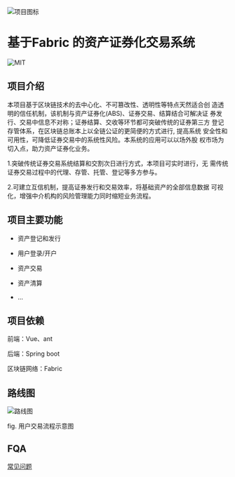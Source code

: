 ![项目图标](https://cdn.jsdelivr.net/gh/zjianfa/Picture/20200413200441.jpg)


# 基于Fabric 的资产证券化交易系统

![MIT](https://img.shields.io/badge/license-MIT-green)

## 项目介绍

本项目基于区块链技术的去中心化、不可篡改性、透明性等特点天然适合创 造透明的信任机制，该机制与资产证券化(ABS)、证券交易、结算结合可解决证 券发行、交易中信息不对称；证券结算、交收等环节都可突破传统的证券第三方 登记存管体系，在区块链总账本上以全链公证的更简便的方式进行, 提高系统 安全性和可用性，可降低证券交易中的系统性风险。本系统的应用可以以场外股 权市场为切入点，助力资产证券化业务。 

1.突破传统证券交易系统结算和交割次日进行方式，本项目可实时进行，无 需传统证券交易过程中的代理、存管、托管、登记等多方参与。 

2.可建立互信机制，提高证券发行和交易效率，将基础资产的全部信息数据 可视化，增强中介机构的风险管理能力同时缩短业务流程。 


## 项目主要功能

* 资产登记和发行

* 用户登录/开户

* 资产交易

* 资产清算

* ...

## 项目依赖


前端：Vue、ant

后端：Spring boot

区块链网络：Fabric


## 路线图

![路线图](https://cdn.jsdelivr.net/gh/zjianfa/Picture/20200413202159.png)

fig. 用户交易流程示意图



## FQA

[常见问题](https://github.com/zjianfa/ABS-and-Fabric/issues)

